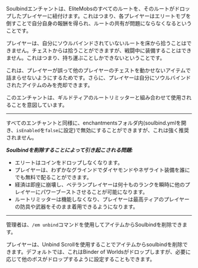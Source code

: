 Soulbindエンチャントは、EliteMobsのすべてのルートを、そのルートがドロップしたプレイヤーに紐付けます。これはつまり、各プレイヤーはエリートモブを倒すことで自分自身の報酬を得られ、ルートの共有が問題にならなくなるということです。

プレイヤーは、自分にソウルバインドされていないルートを床から拾うことはできません。チェストからは拾うことができますが、戦闘中に装備することはできません。これはつまり、持ち運ぶことしかできないということです。

これは、プレイヤーが誤って他のプレイヤーのチェストを動かせないアイテムで詰まらせないようにするためです。さらに、プレイヤーは自分にソウルバインドされたアイテムのみを売却できます。

このエンチャントは、ギルドティアのルートリミッターと組み合わせて使用されることを意図しています。

***

すべてのエンチャントと同様に、enchantmentsフォルダ内(soulbind.ymlを開き、`isEnabled`を`false`に設定)で無効にすることができますが、これは強く推奨されません。

***Soulbindを削除することによって引き起こされる問題:***
- エリートはコインをドロップしなくなります。
- プレイヤーは、わずかなグラインドでダイヤモンドやネザライト装備を誰にでも無料で配ることができます。
- 経済は即座に崩壊し、ベテランプレイヤーは何十ものランクを瞬時に他のプレイヤーにパワーブーストさせることが可能になります。
- ルートリミッターは機能しなくなり、プレイヤーは最高ティアのプレイヤーの防具や武器をそのまま着用できるようになります。

***

管理者は、`/em unbind`コマンドを使用してアイテムからSoulbindを削除できます。

プレイヤーは、Unbind Scrollを使用することでアイテムからsoulbindを削除できます。デフォルトでは、これはBinder of Worldsがドロップしますが、必要に応じて他のボスがドロップするように設定することもできます。